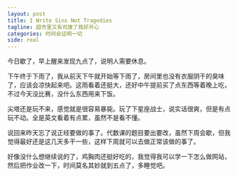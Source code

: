 ```yaml
---
layout: post
title: I Write Sins Not Tragedies
tagline: 超市里又有司康了我好开心
categories: 时间会证明一切
side: real
---
```


今日歇了，早上醒来发现九点了，说明人需要休息。

下午终于下雨了，我从前天下午就开始等下雨了，房间里也没有衣服阴干的臭味了，应该会凉快起来吧。这雨看着还挺大，还好中午提前买了点东西等着晚上吃，不过今天没比赛，没什么东西用来下饭。

尖塔还是玩不来，感觉就是很容易暴毙。玩了下星座战士，说实话很爽，但是有点玩不动。全是英文看着有点累，虽然不是看不懂。

说回来昨天忘了说正经要做的事了。代数课的题目要出要改，虽然下周会歇，但我觉得最好还是这几天多干一些，这样下周就可以去做正常该做的事了。

好像没什么想继续说的了，鸡胸肉还挺好吃的，我觉得我可以学一下怎么做网站，然后把作业改一下，时间莫名其妙就到五点了，多睡觉吧。